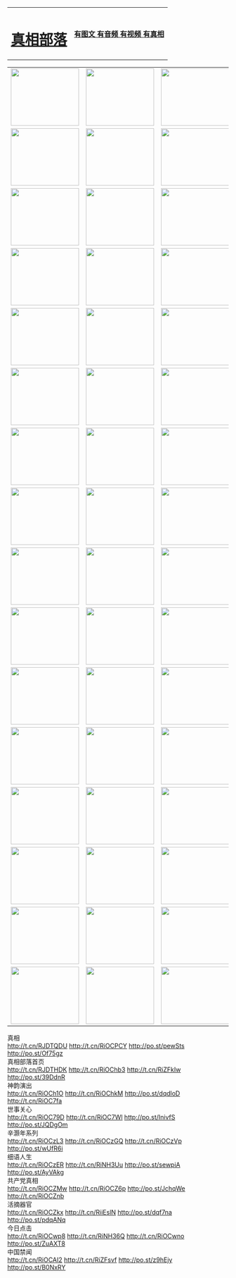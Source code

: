 <table>
<tr>

<td>
	<H1><a href="http://86.sells-for-u.com/zx/">真相部落</a></H1>
</td>
<td>
	<H4><a href="http://86.sells-for-u.com/zx/">有图文 有音频 有视频 有真相</a></H4>
</td>
</tr>

</table>
<table>
<tr>
	<td><a href="http://831.flexible-demeanor.com/xtr/107/"><img  src ="http://831.flexible-demeanor.com/pic/2017/02/107.jpg" width="155px" height="130px"></a></td>
	<td><a href="http://831.flexible-demeanor.com/xtr/829/"><img src ="http://831.flexible-demeanor.com/pic/2017/02/829.jpg" width="155px" height="130px"></a></td>
	<td><a href="http://831.flexible-demeanor.com/xtr/69/"><img  src ="http://831.flexible-demeanor.com/pic/2017/02/69.jpg" width="155px" height="130px"></a></td>
	<td><a href="http://831.flexible-demeanor.com/xtr/99/"><img  src ="http://831.flexible-demeanor.com/pic/2017/02/99.jpg" width="155px" height="130px"></a></td>
</tr>
<tr>
	<td><a href="http://831.flexible-demeanor.com/xtr/40/"><img  src ="http://831.flexible-demeanor.com/pic/2017/02/40.jpg" width="155px" height="130px"></a></td>
	<td><a href="http://831.flexible-demeanor.com/xtr/20/"><img  src ="http://831.flexible-demeanor.com/pic/2017/02/20.jpg" width="155px" height="130px"></a></td>
	<td><a href="http://831.flexible-demeanor.com/xtr/81/"><img  src ="http://831.flexible-demeanor.com/pic/2017/02/81.jpg" width="155px" height="130px"></a></td>
	<td><a href="http://831.flexible-demeanor.com/xtr/2/"><img  src ="http://831.flexible-demeanor.com/pic/2017/02/2.jpg" width="155px" height="130px"></a></td>
</tr>
<tr>
	<td><a href="http://831.flexible-demeanor.com/xtr/86/"><img  src ="http://831.flexible-demeanor.com/pic/2017/02/86.jpg" width="155px" height="130px"></a></td>
	<td><a href="http://831.flexible-demeanor.com/xtr/109/"><img  src ="http://831.flexible-demeanor.com/pic/2017/02/109.jpg" width="155px" height="130px"></a></td>
	<td><a href="http://831.flexible-demeanor.com/xtr/1378/"><img  src ="http://831.flexible-demeanor.com/pic/2017/02/1378.jpg" width="155px" height="130px"></a></td>
	<td><a href="http://831.flexible-demeanor.com/xtr/57/"><img  src ="http://831.flexible-demeanor.com/pic/2017/02/57.jpg" width="155px" height="130px"></a></td>
</tr>
<tr>
	<td><a href="http://831.flexible-demeanor.com/xtr/1219/"><img  src ="http://831.flexible-demeanor.com/pic/2017/02/1219.jpg" width="155px" height="130px"></a></td>
	<td><a href="http://831.flexible-demeanor.com/xtr/1220/"><img  src ="http://831.flexible-demeanor.com/pic/2017/02/1220.jpg" width="155px" height="130px"></a></td>
	<td><a href="http://831.flexible-demeanor.com/xtr/1221/"><img  src ="http://831.flexible-demeanor.com/pic/2017/02/1221.jpg" width="155px" height="130px"></a></td>
	<td><a href="http://831.flexible-demeanor.com/xtr/51/"><img  src ="http://831.flexible-demeanor.com/pic/2017/02/51.jpg" width="155px" height="130px"></a></td>
</tr>
<tr>
	<td><a href="http://831.flexible-demeanor.com/xtr/1055/"><img  src ="http://831.flexible-demeanor.com/pic/2017/02/1055.jpg" width="155px" height="130px"></a></td>
	<td><a href="http://831.flexible-demeanor.com/xtr/611/"><img  src ="http://831.flexible-demeanor.com/pic/2017/02/611.jpg" width="155px" height="130px"></a></td>
	<td><a href="http://831.flexible-demeanor.com/xtr/1121/"><img  src ="http://831.flexible-demeanor.com/pic/2017/02/1121.jpg" width="155px" height="130px"></a></td>
	<td><a href="http://831.flexible-demeanor.com/xtr/610/"><img  src ="http://831.flexible-demeanor.com/pic/2017/02/610.jpg" width="155px" height="130px"></a></td>
</tr>
<tr>
	<td><a href="http://831.flexible-demeanor.com/xtr/1128/"><img  src ="http://831.flexible-demeanor.com/pic/2017/02/1128.jpg" width="155px" height="130px"></a></td>
	<td><a href="http://831.flexible-demeanor.com/xtr/1395/"><img  src ="http://831.flexible-demeanor.com/pic/2017/02/1406.jpg" width="155px" height="130px"></a></td>
	<td><a href="http://831.flexible-demeanor.com/xtr/1407/"><img  src ="http://831.flexible-demeanor.com/pic/2017/02/1407.jpg" width="155px" height="130px"></a></td>
	<td><a href="http://831.flexible-demeanor.com/xtr/934/"><img  src ="http://831.flexible-demeanor.com/pic/2017/02/934.jpg" width="155px" height="130px"></a></td>
</tr>
<tr>
	<td><a href="http://831.flexible-demeanor.com/xtr/641/"><img  src ="http://831.flexible-demeanor.com/pic/2017/02/641.jpg" width="155px" height="130px"></a></td>
	<td><a href="http://831.flexible-demeanor.com/xtr/949/"><img  src ="http://831.flexible-demeanor.com/pic/2017/02/949.jpg" width="155px" height="130px"></a></td>
	<td><a href="http://831.flexible-demeanor.com/xtr/112/"><img  src ="http://831.flexible-demeanor.com/pic/2017/02/112.jpg" width="155px" height="130px"></a></td>
	<td><a href="http://831.flexible-demeanor.com/xtr/812/"><img  src ="http://831.flexible-demeanor.com/pic/2017/02/812.jpg" width="155px" height="130px"></a></td>
</tr>
<tr>
	<td><a href="http://831.flexible-demeanor.com/xtr/103/"><img  src ="http://831.flexible-demeanor.com/pic/2017/02/103.jpg" width="155px" height="130px"></a></td>
	<td><a href="http://831.flexible-demeanor.com/xtr/3/"><img  src ="http://831.flexible-demeanor.com/pic/2017/02/3.jpg" width="155px" height="130px"></a></td>
	<td><A HREF="http://831.flexible-demeanor.com/mp4/zx/2015/11/Lkmtt.mp4" target="_blank" title="莲开满天庭"><img  src="http://831.flexible-demeanor.com/pic/2015/11/Lkmtt3480_jssor.jpg"  width="155px" height="130px"></A></td>
	<td><A HREF="http://831.flexible-demeanor.com/mp4/zx/2015/11/2013513.mp4" target="_blank" title="飞旋的法轮"><img  src="http://831.flexible-demeanor.com/pic/2015/11/falun480_jssor.jpg"  width="155px" height="130px"></A></td>
</tr>
<tr>
	<td><A HREF="http://831.flexible-demeanor.com/mp4/zx/2015/11/NYParade.mp4" target="_blank" title="2004年4月10日法轮功纽约大游行"><img  src="http://831.flexible-demeanor.com/pic/2015/11/nyparade480_jssor.jpg"  width="155px" height="130px"></A></td>
	<td><A HREF="http://831.flexible-demeanor.com/mp4/news617/2015/05/WEB_s28093.mp4" target="_blank" title="2015年世界法轮大法日特别报导"><img  src="http://831.flexible-demeanor.com/pic/2015/11/p6752711a666997037_jssor.jpg"  width="155px" height="130px"></A></td>
	<td><A HREF="http://831.flexible-demeanor.com/mp4/news829/2015/11/30211_326650.mp4" target="_blank" title="沧州绑架案连审四天 民众抹泪称审好人"><img  src="http://831.flexible-demeanor.com/pic/2015/11/changzhou2480_jssor.jpg"  width="155px" height="130px"></A></td>
	<td><A HREF="http://831.flexible-demeanor.com/mp4/mhph/2015/10/changzhou.mp4" target="_blank" title="沧州真相--狮城血泪"><img  src="http://831.flexible-demeanor.com/pic/2015/11/changzhou480_jssor.jpg"  width="155px" height="130px"></A></td>
</tr>
<tr>
	<td><A HREF="http://831.flexible-demeanor.com/mp4/mhjd/mhjd_55.mp4" target="_blank" title="正义律师与无罪辩护"><img  src="http://831.flexible-demeanor.com/pic/2015/11/wzbh480_jssor.jpg"  width="155px" height="130px"></A></td>
	<td><A HREF="http://831.flexible-demeanor.com/mp4/zx/2015/11/layerkcs.mp4" target="_blank" title="中国的良心--高智晟律师"><img  src="http://831.flexible-demeanor.com/pic/2015/11/layerkcs2480_jssor.jpg"  width="155px" height="130px"></A></td>
	<td><A HREF="http://831.flexible-demeanor.com/mp4/mhph/2015/10/szxl.mp4" target="_blank" title="神州血泪--北京、大庆、广东、哈尔滨"><img  src="http://831.flexible-demeanor.com/pic/2015/11/szxl480_jssor.jpg"  width="155px" height="130px"></A></td>
	<td><A HREF="http://831.flexible-demeanor.com/mp4/zx/2015/11/TangShanFFXS.mp4" target="_blank" title="真相纪录片：凤凰新生"><img  src="http://831.flexible-demeanor.com/pic/2015/11/fhxs2480_jssor.jpg"  width="155px" height="130px"></A></td>
</tr>
<tr>
	<td><A HREF="http://831.flexible-demeanor.com/mp4/zx/2015/11/jidong.mp4" target="_blank" title="冀东监狱的罪恶"><img  src="http://831.flexible-demeanor.com/pic/2015/11/jidong480_jssor.jpg"  width="155px" height="130px"></A></td>
	<td><A HREF="http://831.flexible-demeanor.com/mp4/mhph/2015/10/tangshan.mp4" target="_blank" title="凤凰血泪"><img  src="http://831.flexible-demeanor.com/pic/2015/11/tangshan480_jssor.jpg"  width="155px" height="130px"></A>
					</div></td>
	<td>	<A HREF="http://831.flexible-demeanor.com/mp4/mhph/2015/10/zfxtzxl.mp4" target="_blank" title="政法系统罪行录--唐山篇"><img  src="http://831.flexible-demeanor.com/pic/2015/11/zfxtzxl480_jssor.jpg"  width="155px" height="130px"></A></td>
	<td><A HREF="http://831.flexible-demeanor.com/mp4/mhph/2015/10/QDBG.mp4" target="_blank" title="青岛悲歌"><img  src="http://831.flexible-demeanor.com/pic/2015/10/qdbg2480_jssor.jpg"  width="155px" height="130px"></A></td>
</tr>
<tr>
	<td><A HREF="http://831.flexible-demeanor.com/mp4/mhph/2015/10/huludao.mp4" target="_blank" title="葫芦岛永恒的见证"><img  src="http://831.flexible-demeanor.com/pic/2015/10/huludao480_jssor.jpg"  width="155px" height="130px"></A></td>
	<td><A HREF="http://831.flexible-demeanor.com/mp4/mhph/2015/10/qbzx.mp4" target="_blank" title="湖畔泉边听真相-济南泉城的传奇"><img  src="http://831.flexible-demeanor.com/pic/2015/10/hupan480_jssor.jpg"  width="155px" height="130px"></A></td>
	<td><A HREF="http://831.flexible-demeanor.com/mp4/mhph/2015/10/baoding_dvd_v2.mp4" target="_blank" title="燕赵悲歌"><img  src="http://831.flexible-demeanor.com/pic/2015/10/yzbg480_jssor.jpg"  width="155px" height="130px"></A></td>
	<td><A HREF="http://831.flexible-demeanor.com/mp4/zx/2015/11/meihuashi_complete_ED2.0.mp4" target="_blank" title="梅花诗完整版"><img  src="http://831.flexible-demeanor.com/pic/2015/11/mhs480_jssor.jpg"  width="155px" height="130px"></A></td>
</tr>
<tr>
	<td><A HREF="http://831.flexible-demeanor.com/mp4/zx/2015/11/fengbei512k.mp4" target="_blank" title="丰碑"><img  src="http://831.flexible-demeanor.com/pic/2015/11/fongbei480_jssor.jpg"  width="155px" height="130px"></A></td>
	<td><A HREF="http://831.flexible-demeanor.com/mp4/zx/2015/11/fytdxComplete.mp4" target="_blank" title="风雨天地行全集"><img  src="http://831.flexible-demeanor.com/pic/2015/11/fytdxWhite480_jssor.jpg"  width="155px" height="130px"></A></td>
	<td><A HREF="http://831.flexible-demeanor.com/mp4/zx/2015/11/JianZheng.mp4" target="_blank" title="见证"><img  src="http://831.flexible-demeanor.com/pic/2015/11/witness480_jssor.jpg"  width="155px" height="130px"></A></td>
	<td><A HREF="http://831.flexible-demeanor.com/mp4/mhph/2015/10/hcym.mp4" target="_blank" title="红朝阴谋"><img  src="http://831.flexible-demeanor.com/pic/2015/10/hcym480_jssor.jpg"  width="155px" height="130px"></A></td>
</tr>
<tr>
	<td><A HREF="http://831.flexible-demeanor.com/mp4/zx/2015/11/zfzxPalV3.mp4" target="_blank" title="是自焚还是骗局"><img  src="http://831.flexible-demeanor.com/pic/2015/11/zfzx4805_jssor.jpg"  width="155px" height="130px"></A></td>
	<td><A HREF="http://831.flexible-demeanor.com/mp4/zx/2015/11/lsdspMsyTd.mp4" target="_blank" title="历史的审判"><img  src="http://831.flexible-demeanor.com/pic/2015/11/lsdsp480_jssor.jpg"  width="155px" height="130px"></A></td>
	<td><A HREF="http://831.flexible-demeanor.com/mp4/news886/2015/11/concat886.mp4" target="_blank" title="一周全球控告江泽民"><img  src="http://831.flexible-demeanor.com/pic/2015/11/news886480_jssor.jpg"  width="155px" height="130px"></A></td>
	<td><A HREF="http://831.flexible-demeanor.com/mp4/news1378/2014/08/CQSD_s0_e4_v2_i0-CQSD_4-video.mp4" target="_blank" title="欧洲的抉择"><img  src="http://831.flexible-demeanor.com/pic/2015/11/p5143421a564166643-ss_jssor.jpg"  width="155px" height="130px"></A></td>
</tr>
<tr>
	<td><A HREF="http://831.flexible-demeanor.com/mp4/zx/2015/11/hk20150720parade.mp4" target="_blank" title="港法轮功反迫害大游行 大陆游客震撼"><img  src="http://831.flexible-demeanor.com/pic/2015/11/281098-ss_jssor.jpg"  width="155px" height="130px"></A></td>
	<td><A HREF="http://831.flexible-demeanor.com/mp4/zx/2015/11/20150720hkParade512k.mp4" target="_blank" title="香港法轮功720游行声援诉江潮"><img  src="http://831.flexible-demeanor.com/pic/2015/11/2015720parade480_jssor.jpg"  width="155px" height="130px"></A></td>
	<td><A HREF="http://831.flexible-demeanor.com/mp4/zx/2015/11/hktdc512.mp4" target="_blank" title="香港退党潮"><img  src="http://831.flexible-demeanor.com/pic/2015/11/hktdc480_jssor.jpg"  width="155px" height="130px"></A></td>
	<td><A HREF="http://831.flexible-demeanor.com/mp4/news413/2015/11/concat413.mp4" target="_blank" title="本月退党精选"><img  src="http://831.flexible-demeanor.com/pic/2015/11/tuidang480_jssor.jpg"  width="155px" height="130px"></A></td>
</tr>
<tr>
	<td><A HREF="http://831.flexible-demeanor.com/mp4/news823/2015/11/TSZG_British_1_QA_A_TSZG-61-1_XinHaoNianZuoZh_P617180.mp4" target="_blank" title="辛灏年：纪念《九评共产党》发表十周年演讲"><img  src="http://831.flexible-demeanor.com/pic/2015/11/xhn9p10480_jssor.jpg"  width="155px" height="130px"></A></td>
	<td><A HREF="http://831.flexible-demeanor.com/mp4/news57/2015/11/JPGCD8.mp4" target="_blank" title="【九评之八】评中国共产党的邪教本质"><img  src="http://831.flexible-demeanor.com/pic/2015/11/9pkcd8p480_jssor.jpg"  width="155px" height="130px"></A></td>
	<td><A HREF="http://831.flexible-demeanor.com/mp4/other/kao.Chih.Sheng_story.mp4"  target="_blank" title="超越恐惧:高智晟的故事"				style="font-size:20px;"><img src="http://831.flexible-demeanor.com/pic/2016/12/GZS201408070902.jpg"  width="155px" height="130px">
						</A></td>
	<td><A HREF="http://831.flexible-demeanor.com/mp4/zx/2016/11/oh10yearsInv.mp4"  target="_blank" title="纪录片《活摘 十年调查》完整版" style="font-size:20px;"><img src="http://831.flexible-demeanor.com/pic/2016/11/10yearsOHinv.jpg"  width="155px" height="130px">
						</A></td>
</tr>
</table>




<div class="linkbox"><div class="title">真相<div id="url">  <a href="http://t.cn/RJDTQDU" target=_blank>http://t.cn/RJDTQDU</a>    <a href="http://t.cn/RiOCPCY" target=_blank>http://t.cn/RiOCPCY</a>    <a href="http://po.st/pewSts" target=_blank>http://po.st/pewSts</a>    <a href="http://po.st/Of75gz" target=_blank>http://po.st/Of75gz</a>  </div></div><div class="title">真相部落首页<div id="url">  <a href="http://t.cn/RJDTHDK" target=_blank>http://t.cn/RJDTHDK</a>    <a href="http://t.cn/RiOChb3" target=_blank>http://t.cn/RiOChb3</a>    <a href="http://t.cn/RiZFkIw" target=_blank>http://t.cn/RiZFkIw</a>    <a href="http://po.st/39DdnR" target=_blank>http://po.st/39DdnR</a>  </div></div><div class="title">神韵演出<div id="url">  <a href="http://t.cn/RiOCh1O" target=_blank>http://t.cn/RiOCh1O</a>    <a href="http://t.cn/RiOChkM" target=_blank>http://t.cn/RiOChkM</a>    <a href="http://po.st/dqdloD" target=_blank>http://po.st/dqdloD</a>    <a href="http://t.cn/RiOC7fa" target=_blank>http://t.cn/RiOC7fa</a>  </div></div><div class="title">世事关心<div id="url">  <a href="http://t.cn/RiOC79D" target=_blank>http://t.cn/RiOC79D</a>    <a href="http://t.cn/RiOC7Wl" target=_blank>http://t.cn/RiOC7Wl</a>    <a href="http://po.st/InivfS" target=_blank>http://po.st/InivfS</a>    <a href="http://po.st/JQDgOm" target=_blank>http://po.st/JQDgOm</a>  </div></div><div class="title">辛灏年系列<div id="url">  <a href="http://t.cn/RiOCzL3" target=_blank>http://t.cn/RiOCzL3</a>    <a href="http://t.cn/RiOCzGQ" target=_blank>http://t.cn/RiOCzGQ</a>    <a href="http://t.cn/RiOCzVp" target=_blank>http://t.cn/RiOCzVp</a>    <a href="http://po.st/wUfR6i" target=_blank>http://po.st/wUfR6i</a>  </div></div><div class="title">细语人生<div id="url">  <a href="http://t.cn/RiOCzER" target=_blank>http://t.cn/RiOCzER</a>    <a href="http://t.cn/RiNH3Uu" target=_blank>http://t.cn/RiNH3Uu</a>    <a href="http://po.st/sewpiA" target=_blank>http://po.st/sewpiA</a>    <a href="http://po.st/AyVAkg" target=_blank>http://po.st/AyVAkg</a>  </div></div><div class="title">共产党真相<div id="url">  <a href="http://t.cn/RiOCZMw" target=_blank>http://t.cn/RiOCZMw</a>    <a href="http://t.cn/RiOCZ6p" target=_blank>http://t.cn/RiOCZ6p</a>    <a href="http://po.st/JchqWe" target=_blank>http://po.st/JchqWe</a>    <a href="http://t.cn/RiOCZnb" target=_blank>http://t.cn/RiOCZnb</a>  </div></div><div class="title">活摘器官<div id="url">  <a href="http://t.cn/RiOCZkx" target=_blank>http://t.cn/RiOCZkx</a>    <a href="http://t.cn/RiiEslN" target=_blank>http://t.cn/RiiEslN</a>    <a href="http://po.st/dqf7na" target=_blank>http://po.st/dqf7na</a>    <a href="http://po.st/pdqANq" target=_blank>http://po.st/pdqANq</a>  </div></div><div class="title">今日点击<div id="url">  <a href="http://t.cn/RiOCwp8" target=_blank>http://t.cn/RiOCwp8</a>    <a href="http://t.cn/RiNH36Q" target=_blank>http://t.cn/RiNH36Q</a>    <a href="http://t.cn/RiOCwno" target=_blank>http://t.cn/RiOCwno</a>    <a href="http://po.st/ZuAXT8" target=_blank>http://po.st/ZuAXT8</a>  </div></div><div class="title">中国禁闻<div id="url">  <a href="http://t.cn/RiOCAI2" target=_blank>http://t.cn/RiOCAI2</a>    <a href="http://t.cn/RiZFsvf" target=_blank>http://t.cn/RiZFsvf</a>    <a href="http://po.st/z9hEjy" target=_blank>http://po.st/z9hEjy</a>    <a href="http://po.st/B0NxRY" target=_blank>http://po.st/B0NxRY</a>  </div></div></div>
